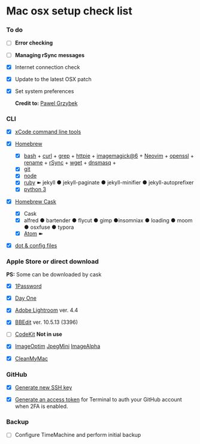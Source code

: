 # Mac osx setup check list

### To do

- [ ] **Error checking**
- [ ] **Managing rSync messages**
- [x] Internet connection check
- [x] Update to the latest OSX patch
- [x] Set system preferences

  **Credit to:** [Pawel Grzybek](https://pawelgrzybek.com/change-macos-user-preferences-via-command-line/)

### CLI

- [x] [xCode command line tools]()
- [x] [Homebrew](https://brew.sh/)
  - [x] [bash]() + [curl]() + [grep]() + [httpie]() + [imagemagick@6]() + [Neovim]() + [openssl]() + [rename]() + [rSync]() + [wget]() + [dnsmasq]() +
  - [x] [git]()
  - [x] [node]()
  - [x] [ruby]()  ➽ jekyll ● jekyll-paginate ● jekyll-minifier ● jekyll-autoprefixer
  - [x] [python 3]()
- [x] [Homebrew Cask](https://brew.sh)
  - [x] Cask
  - [x] alfred ● bartender ● flycut ● gimp ●insomniax ●  loading ● moom ● osxfuse ● typora
  - [x]  [Atom]() ➽
- [x] [dot & config files]()


### Apple Store or direct download

**PS:** Some can be downloaded by cask

- [x] [1Password]()
- [x] [Day One]()
- [x] [Adobe Lightroom](https://lightroom.adobe.com) ver. 4.4
- [x] [BBEdit](https://www.barebones.com/products/bbedit/) ver. 10.5.13 (3396)
- [ ] [CodeKit]() **Not in use**
- [x] [ImageOptim](https://imageoptim.com/)  [JpegMini](https://www.jpegmini.com) [ImageAlpha]()
- [x] [CleanMyMac](http://macpaw.com/cleanmymac)


### GitHub

- [x] [Generate new SSH key](https://help.github.com/articles/generating-an-ssh-key/)
- [x] [Generate an access token](https://help.github.com/articles/creating-an-access-token-for-command-line-use/) for Terminal to auth your GitHub account when 2FA is enabled.



### Backup

- [ ] Configure TimeMachine and perform initial backup


